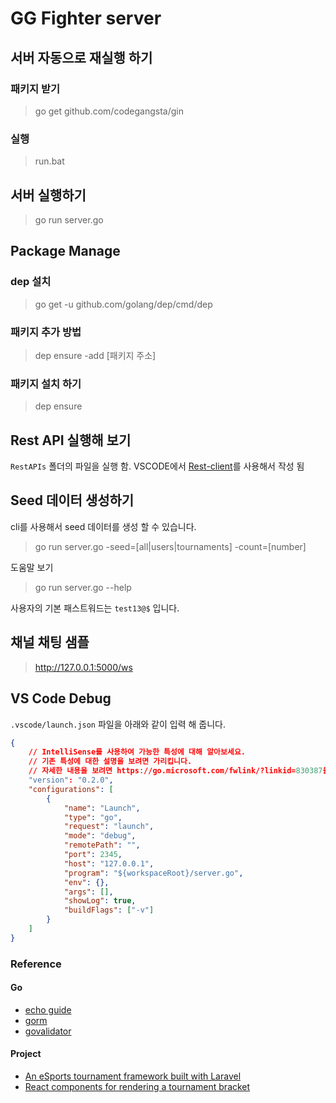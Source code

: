 # GG Fighter server

## 서버 자동으로 재실행 하기
### 패키지 받기
> go get github.com/codegangsta/gin
### 실행 
> run.bat

## 서버 실행하기
> go run server.go

## Package Manage
### dep 설치
> go get -u github.com/golang/dep/cmd/dep

### 패키지 추가 방법
> dep ensure -add [패키지 주소]

### 패키지 설치 하기
> dep ensure 

## Rest API 실행해 보기
`RestAPIs` 폴더의 파일을 실행 함.
VSCODE에서 [Rest-client](https://marketplace.visualstudio.com/items?itemName=humao.rest-client)를 사용해서 작성 됨

## Seed 데이터 생성하기
cli를 사용해서 seed 데이터를 생성 할 수 있습니다.
> go run server.go -seed=[all|users|tournaments] -count=[number]

도움말 보기
> go run server.go --help

사용자의 기본 패스트워드는 `test13@$` 입니다.


## 채널 채팅 샘플
> http://127.0.0.1:5000/ws




## VS Code Debug

`.vscode/launch.json` 파일을 아래와 같이 입력 해 줍니다.

```json
{
    // IntelliSense를 사용하여 가능한 특성에 대해 알아보세요.
    // 기존 특성에 대한 설명을 보려면 가리킵니다.
    // 자세한 내용을 보려면 https://go.microsoft.com/fwlink/?linkid=830387을(를) 방문하세요.
    "version": "0.2.0",
    "configurations": [
        {
            "name": "Launch",
            "type": "go",
            "request": "launch",
            "mode": "debug",
            "remotePath": "",
            "port": 2345,
            "host": "127.0.0.1",
            "program": "${workspaceRoot}/server.go",
            "env": {},
            "args": [],
            "showLog": true,
            "buildFlags": ["-v"]
        }
    ]
}
```



### Reference
#### Go
- [echo guide](https://echo.labstack.com/guide)
- [gorm](http://gorm.io/docs/)
- [govalidator](https://github.com/asaskevich/govalidator)

#### Project
- [An eSports tournament framework built with Laravel](https://github.com/g33kidd/bracket)
- [React components for rendering a tournament bracket](https://github.com/moodysalem/react-tournament-bracket)